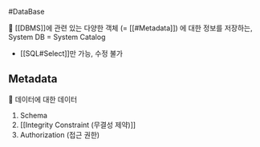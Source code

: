 #DataBase 

📌 [[DBMS]]에 관련 있는 다양한 객체 (= [[#Metadata]]) 에 대한 정보를 저장하는, System DB
= System Catalog
- [[SQL#Select]]만 가능, 수정 불가 

## Metadata
📌 데이터에 대한 데이터
1. Schema
2. [[Integrity Constraint (무결성 제약)]]
3. Authorization (접근 권한) 